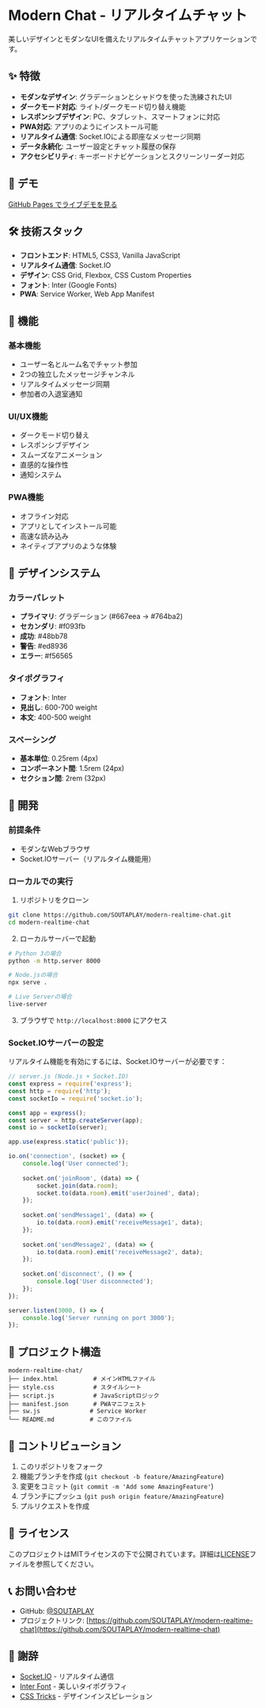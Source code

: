 # Modern Chat - リアルタイムチャット

美しいデザインとモダンなUIを備えたリアルタイムチャットアプリケーションです。

## ✨ 特徴

- **モダンなデザイン**: グラデーションとシャドウを使った洗練されたUI
- **ダークモード対応**: ライト/ダークモード切り替え機能
- **レスポンシブデザイン**: PC、タブレット、スマートフォンに対応
- **PWA対応**: アプリのようにインストール可能
- **リアルタイム通信**: Socket.IOによる即座なメッセージ同期
- **データ永続化**: ユーザー設定とチャット履歴の保存
- **アクセシビリティ**: キーボードナビゲーションとスクリーンリーダー対応

## 🚀 デモ

[GitHub Pages でライブデモを見る](https://soutaplay.github.io/modern-realtime-chat/)

## 🛠️ 技術スタック

- **フロントエンド**: HTML5, CSS3, Vanilla JavaScript
- **リアルタイム通信**: Socket.IO
- **デザイン**: CSS Grid, Flexbox, CSS Custom Properties
- **フォント**: Inter (Google Fonts)
- **PWA**: Service Worker, Web App Manifest

## 📱 機能

### 基本機能
- ユーザー名とルーム名でチャット参加
- 2つの独立したメッセージチャンネル
- リアルタイムメッセージ同期
- 参加者の入退室通知

### UI/UX機能
- ダークモード切り替え
- レスポンシブデザイン
- スムーズなアニメーション
- 直感的な操作性
- 通知システム

### PWA機能
- オフライン対応
- アプリとしてインストール可能
- 高速な読み込み
- ネイティブアプリのような体験

## 🎨 デザインシステム

### カラーパレット
- **プライマリ**: グラデーション (#667eea → #764ba2)
- **セカンダリ**: #f093fb
- **成功**: #48bb78
- **警告**: #ed8936
- **エラー**: #f56565

### タイポグラフィ
- **フォント**: Inter
- **見出し**: 600-700 weight
- **本文**: 400-500 weight

### スペーシング
- **基本単位**: 0.25rem (4px)
- **コンポーネント間**: 1.5rem (24px)
- **セクション間**: 2rem (32px)

## 🔧 開発

### 前提条件
- モダンなWebブラウザ
- Socket.IOサーバー（リアルタイム機能用）

### ローカルでの実行

1. リポジトリをクローン
```bash
git clone https://github.com/SOUTAPLAY/modern-realtime-chat.git
cd modern-realtime-chat
```

2. ローカルサーバーで起動
```bash
# Python 3の場合
python -m http.server 8000

# Node.jsの場合
npx serve .

# Live Serverの場合
live-server
```

3. ブラウザで `http://localhost:8000` にアクセス

### Socket.IOサーバーの設定

リアルタイム機能を有効にするには、Socket.IOサーバーが必要です：

```javascript
// server.js (Node.js + Socket.IO)
const express = require('express');
const http = require('http');
const socketIo = require('socket.io');

const app = express();
const server = http.createServer(app);
const io = socketIo(server);

app.use(express.static('public'));

io.on('connection', (socket) => {
    console.log('User connected');
    
    socket.on('joinRoom', (data) => {
        socket.join(data.room);
        socket.to(data.room).emit('userJoined', data);
    });
    
    socket.on('sendMessage1', (data) => {
        io.to(data.room).emit('receiveMessage1', data);
    });
    
    socket.on('sendMessage2', (data) => {
        io.to(data.room).emit('receiveMessage2', data);
    });
    
    socket.on('disconnect', () => {
        console.log('User disconnected');
    });
});

server.listen(3000, () => {
    console.log('Server running on port 3000');
});
```

## 📂 プロジェクト構造

```
modern-realtime-chat/
├── index.html          # メインHTMLファイル
├── style.css           # スタイルシート
├── script.js           # JavaScriptロジック
├── manifest.json       # PWAマニフェスト
├── sw.js              # Service Worker
└── README.md          # このファイル
```

## 🤝 コントリビューション

1. このリポジトリをフォーク
2. 機能ブランチを作成 (`git checkout -b feature/AmazingFeature`)
3. 変更をコミット (`git commit -m 'Add some AmazingFeature'`)
4. ブランチにプッシュ (`git push origin feature/AmazingFeature`)
5. プルリクエストを作成

## 📝 ライセンス

このプロジェクトはMITライセンスの下で公開されています。詳細は[LICENSE](LICENSE)ファイルを参照してください。

## 📞 お問い合わせ

- GitHub: [@SOUTAPLAY](https://github.com/SOUTAPLAY)
- プロジェクトリンク: [https://github.com/SOUTAPLAY/modern-realtime-chat](https://github.com/SOUTAPLAY/modern-realtime-chat)

## 🙏 謝辞

- [Socket.IO](https://socket.io/) - リアルタイム通信
- [Inter Font](https://fonts.google.com/specimen/Inter) - 美しいタイポグラフィ
- [CSS Tricks](https://css-tricks.com/) - デザインインスピレーション
